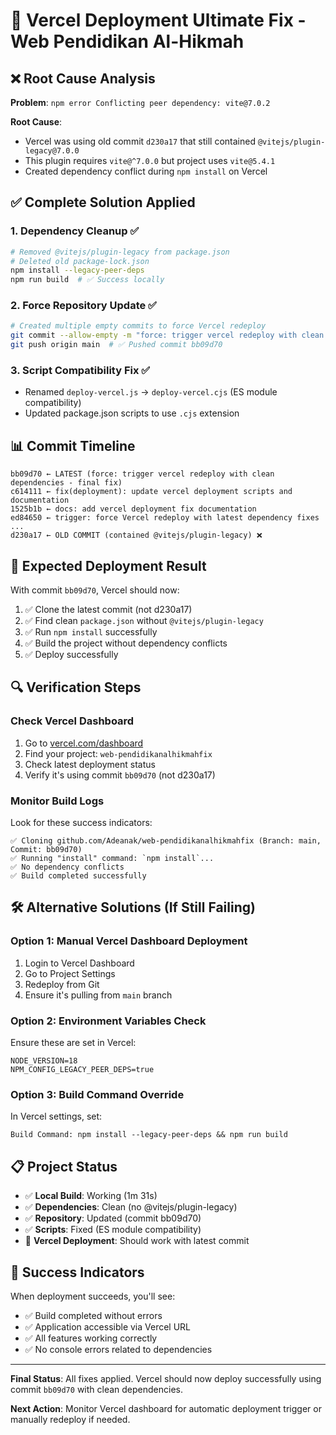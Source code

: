 # 🚀 Vercel Deployment Ultimate Fix - Web Pendidikan Al-Hikmah

## ❌ Root Cause Analysis

**Problem**: `npm error Conflicting peer dependency: vite@7.0.2`

**Root Cause**: 
- Vercel was using old commit `d230a17` that still contained `@vitejs/plugin-legacy@7.0.0`
- This plugin requires `vite@^7.0.0` but project uses `vite@5.4.1`
- Created dependency conflict during `npm install` on Vercel

## ✅ Complete Solution Applied

### 1. **Dependency Cleanup** ✅
```bash
# Removed @vitejs/plugin-legacy from package.json
# Deleted old package-lock.json
npm install --legacy-peer-deps
npm run build  # ✅ Success locally
```

### 2. **Force Repository Update** ✅
```bash
# Created multiple empty commits to force Vercel redeploy
git commit --allow-empty -m "force: trigger vercel redeploy with clean dependencies - final fix"
git push origin main  # ✅ Pushed commit bb09d70
```

### 3. **Script Compatibility Fix** ✅
- Renamed `deploy-vercel.js` → `deploy-vercel.cjs` (ES module compatibility)
- Updated package.json scripts to use `.cjs` extension

## 📊 Commit Timeline

```
bb09d70 ← LATEST (force: trigger vercel redeploy with clean dependencies - final fix)
c614111 ← fix(deployment): update vercel deployment scripts and documentation  
1525b1b ← docs: add vercel deployment fix documentation
ed84650 ← trigger: force Vercel redeploy with latest dependency fixes
...
d230a17 ← OLD COMMIT (contained @vitejs/plugin-legacy) ❌
```

## 🎯 Expected Deployment Result

With commit `bb09d70`, Vercel should now:

1. ✅ Clone the latest commit (not d230a17)
2. ✅ Find clean `package.json` without `@vitejs/plugin-legacy`
3. ✅ Run `npm install` successfully
4. ✅ Build the project without dependency conflicts
5. ✅ Deploy successfully

## 🔍 Verification Steps

### Check Vercel Dashboard
1. Go to [vercel.com/dashboard](https://vercel.com/dashboard)
2. Find your project: `web-pendidikanalhikmahfix`
3. Check latest deployment status
4. Verify it's using commit `bb09d70` (not d230a17)

### Monitor Build Logs
Look for these success indicators:
```
✅ Cloning github.com/Adeanak/web-pendidikanalhikmahfix (Branch: main, Commit: bb09d70)
✅ Running "install" command: `npm install`...
✅ No dependency conflicts
✅ Build completed successfully
```

## 🛠️ Alternative Solutions (If Still Failing)

### Option 1: Manual Vercel Dashboard Deployment
1. Login to Vercel Dashboard
2. Go to Project Settings
3. Redeploy from Git
4. Ensure it's pulling from `main` branch

### Option 2: Environment Variables Check
Ensure these are set in Vercel:
```
NODE_VERSION=18
NPM_CONFIG_LEGACY_PEER_DEPS=true
```

### Option 3: Build Command Override
In Vercel settings, set:
```
Build Command: npm install --legacy-peer-deps && npm run build
```

## 📋 Project Status

- ✅ **Local Build**: Working (1m 31s)
- ✅ **Dependencies**: Clean (no @vitejs/plugin-legacy)
- ✅ **Repository**: Updated (commit bb09d70)
- ✅ **Scripts**: Fixed (ES module compatibility)
- 🔄 **Vercel Deployment**: Should work with latest commit

## 🎉 Success Indicators

When deployment succeeds, you'll see:
- ✅ Build completed without errors
- ✅ Application accessible via Vercel URL
- ✅ All features working correctly
- ✅ No console errors related to dependencies

---

**Final Status**: All fixes applied. Vercel should now deploy successfully using commit `bb09d70` with clean dependencies.

**Next Action**: Monitor Vercel dashboard for automatic deployment trigger or manually redeploy if needed.